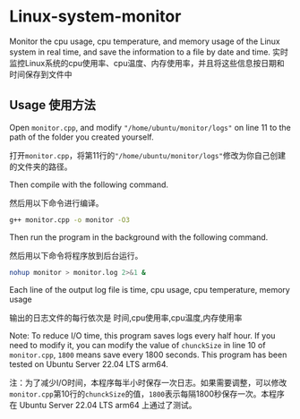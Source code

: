 # Linux-system-monitor
Monitor the cpu usage, cpu temperature, and memory usage of the Linux system in real time, and save the information to a file by date and time. 实时监控Linux系统的cpu使用率、cpu温度、内存使用率，并且将这些信息按日期和时间保存到文件中
## Usage 使用方法
Open `monitor.cpp`, and modify `"/home/ubuntu/monitor/logs"` on line 11 to the path of the folder you created yourself.

打开`monitor.cpp`，将第11行的`"/home/ubuntu/monitor/logs"`修改为你自己创建的文件夹的路径。

Then compile with the following command.

然后用以下命令进行编译。
```bash
g++ monitor.cpp -o monitor -O3
```
Then run the program in the background with the following command.

然后用以下命令将程序放到后台运行。
```bash
nohup monitor > monitor.log 2>&1 &
```
Each line of the output log file is time, cpu usage, cpu temperature, memory usage

输出的日志文件的每行依次是 时间,cpu使用率,cpu温度,内存使用率

Note: To reduce I/O time, this program saves logs every half hour. If you need to modify it, you can modify the value of `chunckSize` in line 10 of `monitor.cpp`, `1800` means save every 1800 seconds. This program has been tested on Ubuntu Server 22.04 LTS arm64.

注：为了减少I/O时间，本程序每半小时保存一次日志。如果需要调整，可以修改`monitor.cpp`第10行的`chunckSize`的值，`1800`表示每隔1800秒保存一次。本程序在 Ubuntu Server 22.04 LTS arm64 上通过了测试。
